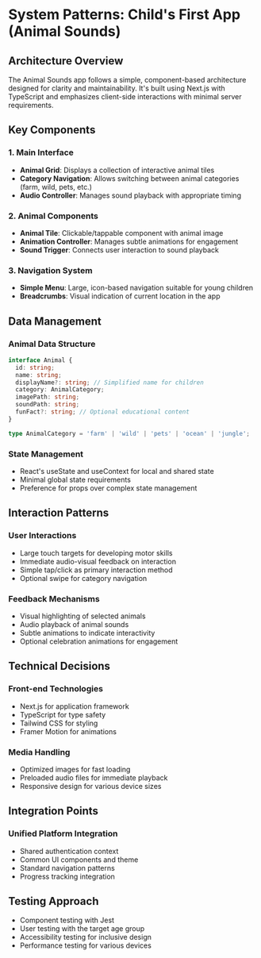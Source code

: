 # System Patterns: Child's First App (Animal Sounds)

## Architecture Overview

The Animal Sounds app follows a simple, component-based architecture designed for clarity and maintainability. It's built using Next.js with TypeScript and emphasizes client-side interactions with minimal server requirements.

## Key Components

### 1. Main Interface
- **Animal Grid**: Displays a collection of interactive animal tiles
- **Category Navigation**: Allows switching between animal categories (farm, wild, pets, etc.)
- **Audio Controller**: Manages sound playback with appropriate timing

### 2. Animal Components
- **Animal Tile**: Clickable/tappable component with animal image
- **Animation Controller**: Manages subtle animations for engagement
- **Sound Trigger**: Connects user interaction to sound playback

### 3. Navigation System
- **Simple Menu**: Large, icon-based navigation suitable for young children
- **Breadcrumbs**: Visual indication of current location in the app

## Data Management

### Animal Data Structure
```typescript
interface Animal {
  id: string;
  name: string;
  displayName?: string; // Simplified name for children
  category: AnimalCategory;
  imagePath: string;
  soundPath: string;
  funFact?: string; // Optional educational content
}

type AnimalCategory = 'farm' | 'wild' | 'pets' | 'ocean' | 'jungle';
```

### State Management
- React's useState and useContext for local and shared state
- Minimal global state requirements
- Preference for props over complex state management

## Interaction Patterns

### User Interactions
- Large touch targets for developing motor skills
- Immediate audio-visual feedback on interaction
- Simple tap/click as primary interaction method
- Optional swipe for category navigation

### Feedback Mechanisms
- Visual highlighting of selected animals
- Audio playback of animal sounds
- Subtle animations to indicate interactivity
- Optional celebration animations for engagement

## Technical Decisions

### Front-end Technologies
- Next.js for application framework
- TypeScript for type safety
- Tailwind CSS for styling
- Framer Motion for animations

### Media Handling
- Optimized images for fast loading
- Preloaded audio files for immediate playback
- Responsive design for various device sizes

## Integration Points

### Unified Platform Integration
- Shared authentication context
- Common UI components and theme
- Standard navigation patterns
- Progress tracking integration

## Testing Approach
- Component testing with Jest
- User testing with the target age group
- Accessibility testing for inclusive design
- Performance testing for various devices
